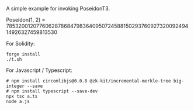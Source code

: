 A simple example for invoking PoseidonT3.

Poseidon(1, 2) = 7853200120776062878684798364095072458815029376092732009249414926327459813530

For Solidity:
```
forge install
./t.sh
```

For Javascript / Typescript:
```
# npm install circomlibjs@0.0.8 @zk-kit/incremental-merkle-tree big-integer --save
# npm install typescript --save-dev
npx tsc a.ts
node a.js
```
